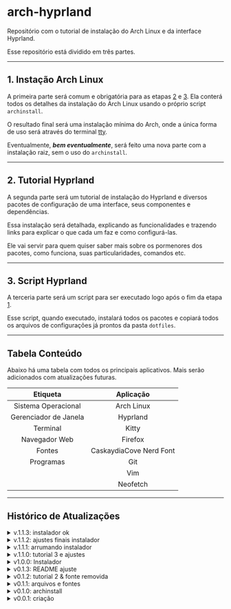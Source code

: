 # arch-hyprland #

Repositório com o tutorial de instalação do Arch Linux e da interface Hyprland.

Esse repositório está dividido em três partes.

- - - -
## 1. Instação Arch Linux ##
A primeira parte será comum e obrigatória para as etapas [2](#2-tutorial-hyprland) e [3](#3-script-hyprland).
Ela conterá todos os detalhes da instalação do Arch Linux usando o próprio script `archinstall`.

O resultado final será uma instalação mínima do Arch, onde a única forma de uso será através do terminal [tty](https://wiki.archlinux.org/title/Linux_console).

Eventualmente, ***bem eventualmente***, será feito uma nova parte com a instalação raiz, sem o uso do `archinstall`.

- - - -
## 2. Tutorial Hyprland ##
A segunda parte será um tutorial de instalação do Hyprland e diversos pacotes de configuração de uma interface, seus componentes e dependências.

Essa instalação será detalhada, explicando as funcionalidades e trazendo links para explicar o que cada um faz e como configurá-las.

Ele vai servir para quem quiser saber mais sobre os pormenores dos pacotes, como funciona, suas particularidades, comandos etc.

- - - -
## 3. Script Hyprland ##
A terceria parte será um script para ser executado logo após o fim da etapa [1](#1-instação-arch-linux).

Esse script, quando executado, instalará todos os pacotes e copiará todos os arquivos de configurações já prontos da pasta `dotfiles`.

- - - -
## Tabela Conteúdo ##

Abaixo há uma tabela com todos os principais aplicativos. Mais serão adicionados com atualizações futuras.

|        Etiqueta       |        Aplicação        |
| :-------------------: | :---------------------: |
|  Sistema Operacional  |        Arch Linux       |
| Gerenciador de Janela |         Hyprland        |
|        Terminal       |           Kitty         |
|     Navegador Web     |          Firefox        |
|         Fontes        | CaskaydiaCove Nerd Font |
|       Programas       |            Git          |
|                       |            Vim          |
|                       |          Neofetch       |

- - - -
## Histórico de Atualizações ##
<details>
<summary>v.1.1.3: instalador ok</summary>

* corrigido um problema na instalação do Vim;
* troca das aspas simples para duplas;
* ajustes gerais na exibição;
</details>
<details>
<summary>v.1.1.2: ajustes finais instalador</summary>

* refinando instalador;
</details>
<details>
<summary>v.1.1.1: arrumando instalador</summary>

* arrumando diversos problemas do install.sh;
</details>
<details>
<summary>v.1.1.0: tutorial 3 e ajustes</summary>

* adicionado tabela de conteúdo do script;
* ajustado o tutorial 3 com os detalhes que faltavam;
* mais comentários nos arquivos do Vim;
</details>
<details>
<summary>v1.0.0: Instalador</summary>

* instalador pronto;
* primeira parte do projeto pronto;
* ainda falta preparar as demais partes como tela de login, wallpaper etc;
</details>
<details>
<summary>v0.1.3: README ajuste</summary>

* ajuste no README;
</details>
<details>
<summary>v0.1.2: tutorial 2 & fonte removida</summary>

* ajustes no Tutorial 2;
* organização das pastas no `dotfiles`;
* removida a pasta `Fontes` para deixar o repositório mais leve;
    * a fonte agora é baixada diretamente;
* ajustes de links e descrições no Tutorial 1;
</details>
<details>
<summary>v0.1.1: arquivos e fontes</summary>

* adicionando arquivos de configuracao para:
    * hyprland
    * kitty
    * bashrc
    * neofetch
    * vim
* adicionando os arquivos `ttf` do CaskaydiaCove Nerd Font;
</details>
<details>
<summary>v0.1.0: archinstall</summary>

* início do Tutorial 2;
* finalização do Tutorial 1 usando o archinstall;
* ajustes no README inicial;
</details>
<details>
<summary>v0.0.1: criação</summary>

* criação dos READMEs e das pastas;
* criação do repositório;
</details>


